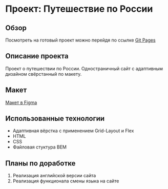 # Проект: Путешествие по России

## Обзор
Посмотреть на готовый проект можно перейдя по ссылке [Git Pages](https://kappakappakappakappakappa.github.io/russian-travel/)

## Описание проекта
Проект о путешествии по России. Одностраничный сайт с адаптивным дизайном свёрстанный по макету.

## Макет
[Макет в Figma](https://www.figma.com/file/5S2WSbEFL6awjVWJ0NWL8Q/Sprint-3_-Russia-_-desktop-mobile?node-id=28503%3A0)

## Использованные технологии
* Адаптивная вёрстка с применением Grid-Layout и Flex
* HTML
* CSS
* Файловая стуктура BEM

## Планы по доработке
1. Реализация английской версии сайта
2. Реализация функционала смены языка на сайте
